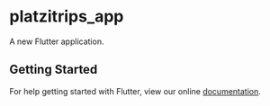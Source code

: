 # platzitrips_app

A new Flutter application.

## Getting Started

For help getting started with Flutter, view our online
[documentation](https://flutter.io/).
